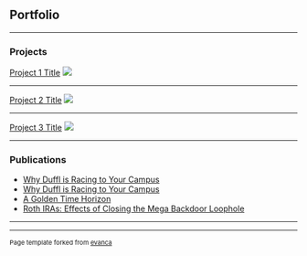 ## Portfolio

---

### Projects

[Project 1 Title](/sample_page)
<img src="images/dummy_thumbnail.jpg?raw=true"/>

---
[Project 2 Title](/pdf/sample_presentation.pdf)
<img src="images/dummy_thumbnail.jpg?raw=true"/>

---
[Project 3 Title](http://example.com/)
<img src="images/dummy_thumbnail.jpg?raw=true"/>

---

### Publications

- [Why Duffl is Racing to Your Campus](https://businessreview.berkeley.edu/the-declaration-of-financial-independence/)
- [Why Duffl is Racing to Your Campus](https://businessreview.berkeley.edu/why-duffl-is-racing-to-your-campus/)
- [A Golden Time Horizon](https://businessreview.berkeley.edu/a-golden-time-horizon/)
- [Roth IRAs: Effects of Closing the Mega Backdoor Loophole](https://businessreview.berkeley.edu/roth-iras-effects-of-closing-the-mega-backdoor-loophole/)

---




---
<p style="font-size:11px">Page template forked from <a href="https://github.com/evanca/quick-portfolio">evanca</a></p>
<!-- Remove above link if you don't want to attibute -->
